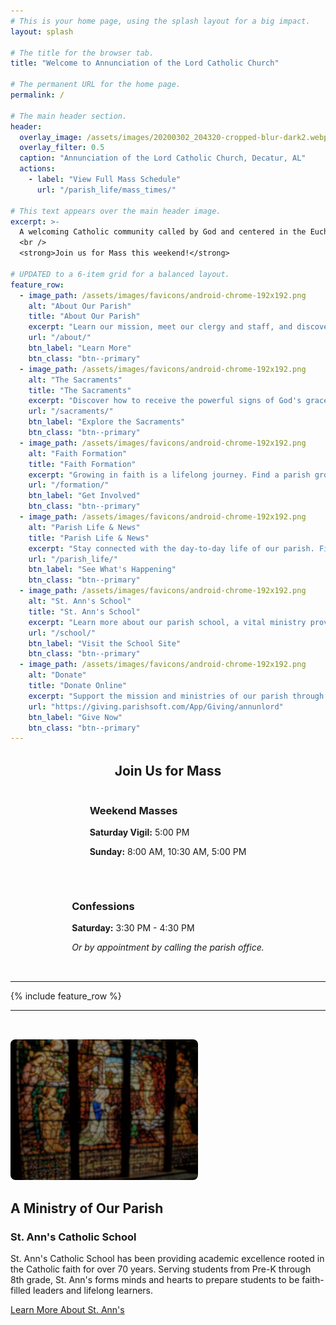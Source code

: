 ```yaml
---
# This is your home page, using the splash layout for a big impact.
layout: splash

# The title for the browser tab.
title: "Welcome to Annunciation of the Lord Catholic Church"

# The permanent URL for the home page.
permalink: /

# The main header section.
header:
  overlay_image: /assets/images/20200302_204320-cropped-blur-dark2.webp
  overlay_filter: 0.5
  caption: "Annunciation of the Lord Catholic Church, Decatur, AL"
  actions:
    - label: "View Full Mass Schedule"
      url: "/parish_life/mass_times/"

# This text appears over the main header image.
excerpt: >-
  A welcoming Catholic community called by God and centered in the Eucharist.
  <br />
  <strong>Join us for Mass this weekend!</strong>

# UPDATED to a 6-item grid for a balanced layout.
feature_row:
  - image_path: /assets/images/favicons/android-chrome-192x192.png
    alt: "About Our Parish"
    title: "About Our Parish"
    excerpt: "Learn our mission, meet our clergy and staff, and discover the history of our vibrant parish community."
    url: "/about/"
    btn_label: "Learn More"
    btn_class: "btn--primary"
  - image_path: /assets/images/favicons/android-chrome-192x192.png
    alt: "The Sacraments"
    title: "The Sacraments"
    excerpt: "Discover how to receive the powerful signs of God's grace at our parish, from Baptism to Matrimony."
    url: "/sacraments/"
    btn_label: "Explore the Sacraments"
    btn_class: "btn--primary"
  - image_path: /assets/images/favicons/android-chrome-192x192.png
    alt: "Faith Formation"
    title: "Faith Formation"
    excerpt: "Growing in faith is a lifelong journey. Find a parish group, learn about becoming Catholic, or register."
    url: "/formation/"
    btn_label: "Get Involved"
    btn_class: "btn--primary"
  - image_path: /assets/images/favicons/android-chrome-192x192.png
    alt: "Parish Life & News"
    title: "Parish Life & News"
    excerpt: "Stay connected with the day-to-day life of our parish. Find the latest bulletin, view the calendar, and more."
    url: "/parish_life/"
    btn_label: "See What's Happening"
    btn_class: "btn--primary"
  - image_path: /assets/images/favicons/android-chrome-192x192.png
    alt: "St. Ann's School"
    title: "St. Ann's School"
    excerpt: "Learn more about our parish school, a vital ministry providing academic excellence rooted in the Catholic faith."
    url: "/school/"
    btn_label: "Visit the School Site"
    btn_class: "btn--primary"
  - image_path: /assets/images/favicons/android-chrome-192x192.png
    alt: "Donate"
    title: "Donate Online"
    excerpt: "Support the mission and ministries of our parish through secure online giving. Your generosity is greatly appreciated."
    url: "https://giving.parishsoft.com/App/Giving/annunlord"
    btn_label: "Give Now"
    btn_class: "btn--primary"
---
```


<div style="margin-top: 2rem; margin-bottom: 2rem;">
  <h2 style="text-align: center;">Join Us for Mass</h2>
  <div class="grid__wrapper" style="display: flex; flex-wrap: wrap; justify-content: center; align-items: flex-start; text-align: left; gap: 2rem;">
    <div class="grid__item">
      <h3>Weekend Masses</h3>
      <p style="margin-bottom: 0.5rem;"><strong>Saturday Vigil:</strong> 5:00 PM</p>
      <p><strong>Sunday:</strong> 8:00 AM, 10:30 AM, 5:00 PM</p>
    </div>
    <div class="grid__item">
      <h3>Confessions</h3>
      <p style="margin-bottom: 0.5rem;"><strong>Saturday:</strong> 3:30 PM - 4:30 PM</p>
      <p><em>Or by appointment by calling the parish office.</em></p>
    </div>
  </div>
</div>

<hr>

{% include feature_row %}

<hr>

<div style="padding: 2rem 0;">
  <img src="/assets/images/school-header.webp" alt="St. Ann's Catholic School" class="align-right" style="max-width: 300px; border-radius: 8px;">
  <h2>A Ministry of Our Parish</h2>
  <h3>St. Ann's Catholic School</h3>
  <p class="lead">St. Ann's Catholic School has been providing academic excellence rooted in the Catholic faith for over 70 years. Serving students from Pre-K through 8th grade, St. Ann's forms minds and hearts to prepare students to be faith-filled leaders and lifelong learners.</p>
  <p><a href="/school/" class="btn btn--large">Learn More About St. Ann's</a></p>
</div>